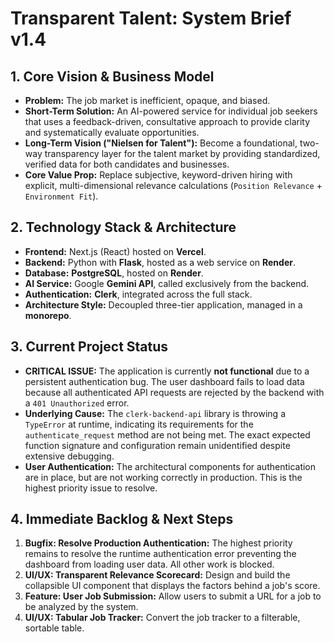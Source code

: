 # Transparent Talent: System Brief v1.4

## 1. Core Vision & Business Model
*   **Problem:** The job market is inefficient, opaque, and biased.
*   **Short-Term Solution:** An AI-powered service for individual job seekers that uses a feedback-driven, consultative approach to provide clarity and systematically evaluate opportunities.
*   **Long-Term Vision ("Nielsen for Talent"):** Become a foundational, two-way transparency layer for the talent market by providing standardized, verified data for both candidates and businesses.
*   **Core Value Prop:** Replace subjective, keyword-driven hiring with explicit, multi-dimensional relevance calculations (`Position Relevance` + `Environment Fit`).

## 2. Technology Stack & Architecture
*   **Frontend:** Next.js (React) hosted on **Vercel**.
*   **Backend:** Python with **Flask**, hosted as a web service on **Render**.
*   **Database:** **PostgreSQL**, hosted on **Render**.
*   **AI Service:** Google **Gemini API**, called exclusively from the backend.
*   **Authentication:** **Clerk**, integrated across the full stack.
*   **Architecture Style:** Decoupled three-tier application, managed in a **monorepo**.

## 3. Current Project Status
*   **CRITICAL ISSUE:** The application is currently **not functional** due to a persistent authentication bug. The user dashboard fails to load data because all authenticated API requests are rejected by the backend with a `401 Unauthorized` error.
*   **Underlying Cause:** The `clerk-backend-api` library is throwing a `TypeError` at runtime, indicating its requirements for the `authenticate_request` method are not being met. The exact expected function signature and configuration remain unidentified despite extensive debugging.
*   **User Authentication:** The architectural components for authentication are in place, but are not working correctly in production. This is the highest priority issue to resolve.

## 4. Immediate Backlog & Next Steps
1.  **Bugfix: Resolve Production Authentication:** The highest priority remains to resolve the runtime authentication error preventing the dashboard from loading user data. All other work is blocked.
2.  **UI/UX: Transparent Relevance Scorecard:** Design and build the collapsible UI component that displays the factors behind a job's score.
3.  **Feature: User Job Submission:** Allow users to submit a URL for a job to be analyzed by the system.
4.  **UI/UX: Tabular Job Tracker:** Convert the job tracker to a filterable, sortable table.